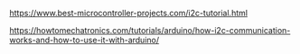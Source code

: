 https://www.best-microcontroller-projects.com/i2c-tutorial.html

https://howtomechatronics.com/tutorials/arduino/how-i2c-communication-works-and-how-to-use-it-with-arduino/


